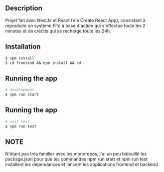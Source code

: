 
## Description
Projet fait avec NestJs et React (Via Create React App), consistant à reproduire un système Fifo à base d'action qui s'effectue toute les 2 minutes et de crédits qui se recharge toute les 24h.


## Installation

```bash
$ npm install
$ cd frontend && npm install && cd -

```


## Running the app

```bash
# development
$ npm run start

```

## Running the app

```bash
# unit test
$ npm run test

```

## NOTE
N'étant pas très familier avec les monorepos, j'ai un peu bidouillé les package.json pour que les commandes npm run start et npm run test installent les dépendances et lancent les applications frontend et backend.



